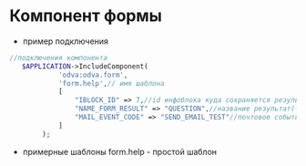 # Компонент формы

- пример подключения
```php
//подключения компонента
   $APPLICATION->IncludeComponent(
			'odva:odva.form',
			'form.help',// имя шаблона
			[
				"IBLOCK_ID" => 7,//id инфоблока куда сохраняется результат
				"NAME_FORM_RESULT" => "QUESTION",//название результат(тут может быть что угодно)
				"MAIL_EVENT_CODE" => "SEND_EMAIL_TEST"//почтовое событие которое срабатывает по выполнени сохранения результат в инфоблок
			]
		);
```
- примерные шаблоны
    form.help - простой шаблон